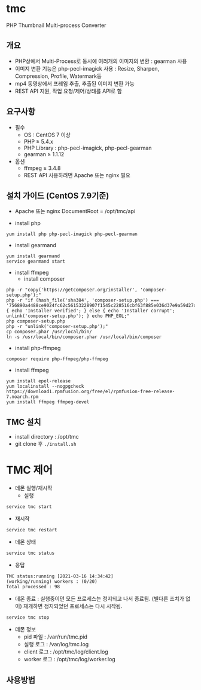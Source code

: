 # tmc
PHP Thumbnail Multi-process Converter

## 개요
* PHP상에서 Multi-Process로 동시에 여러개의 이미지의 변환 : gearman 사용
* 이미지 변환 기능은 php-pecl-imagick 사용 : Resize, Sharpen, Compression, Profile, Watermark등
* mp4 동영상에서 프레임 추출, 추출된 이미지 변환 가능
* REST API 지원, 작업 요청/제어/상태를 API로 함

## 요구사항
* 필수
  * OS : CentOS 7 이상
  * PHP ≥ 5.4.x
  * PHP Library : php-pecl-imagick, php-pecl-gearman
  * gearman ≥ 1.1.12
* 옵션
  * ffmpeg ≥ 3.4.8
  * REST API 사용하려면 Apache 또는 nginx 필요

## 설치 가이드 (CentOS 7.9기준)
* Apache 또는 nginx DocumentRoot = /opt/tmc/api

* install php
```
yum install php php-pecl-imagick php-pecl-gearman 
```

* install gearmand 
```
yum install gearmand
service gearmand start
```

* install ffmpeg
  * install composer
```
php -r "copy('https://getcomposer.org/installer', 'composer-setup.php');"
php -r "if (hash_file('sha384', 'composer-setup.php') === '756890a4488ce9024fc62c56153228907f1545c228516cbf63f885e036d37e9a59d27d63f46af1d4d07ee0f76181c7d3') { echo 'Installer verified'; } else { echo 'Installer corrupt'; unlink('composer-setup.php'); } echo PHP_EOL;"
php composer-setup.php
php -r "unlink('composer-setup.php');"
cp composer.phar /usr/local/bin/
ln -s /usr/local/bin/composer.phar /usr/local/bin/composer
```
  * install php-ffmpeg 
```
composer require php-ffmpeg/php-ffmpeg
```
  * install ffmpeg
```
yum install epel-release
yum localinstall --nogpgcheck https://download1.rpmfusion.org/free/el/rpmfusion-free-release-7.noarch.rpm
yum install ffmpeg ffmpeg-devel
```

## TMC 설치
* install directory : /opt/tmc
* git clone 후
`./install.sh`

# TMC 제어
* 데몬 실행/재시작
  * 실행
```
service tmc start
```
  * 재시작
```
service tmc restart
```
* 데몬 상태
```
service tmc status
```
* 응답
```
TMC status:running [2021-03-16 14:34:42]
(working/running) workers : (0/20)
Total processed : 98
```
* 데몬 종료 : 실행중이던 모든 프로세스는 정지되고 나서 종료됨. (별다른 조치가 없이) 재개하면 정지되었던 프로세스는 다시 시작됨.
```
service tmc stop
```
* 데몬 정보
  * pid 파일 : /var/run/tmc.pid
  * 실행 로그 : /var/log/tmc.log
  * client 로그 : /opt/tmc/log/client.log
  * worker 로그 : /opt/tmc/log/worker.log

## 사용방법
